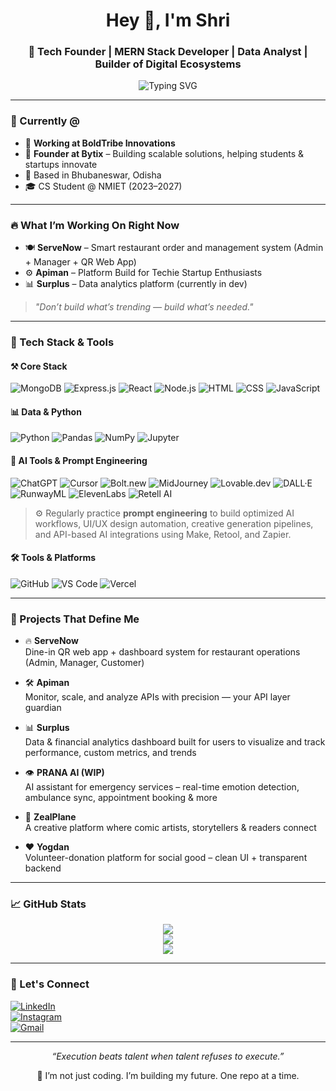 <h1 align="center">Hey 👋, I'm Shri</h1>
<h3 align="center">🚀 Tech Founder | MERN Stack Developer | Data Analyst | Builder of Digital Ecosystems</h3>

<p align="center">
  <img src="https://readme-typing-svg.demolab.com?font=Fira+Code&size=22&pause=1000&color=1EFFDE&center=true&vCenter=true&width=650&lines=MERN+%2B+Python+Developer+%7C+AI+%2F+Web3+Explorer;Building+with+BoldTribe+%7C+Founder+of+Bytix;Tech+is+my+language+%E2%80%94+Execution+is+my+superpower" alt="Typing SVG" />
</p>

---

### 💼 Currently @
- 🏢 **Working at BoldTribe Innovations**
- 🧠 **Founder at Bytix** – Building scalable solutions, helping students & startups innovate
- 📍 Based in Bhubaneswar, Odisha  
- 🎓 CS Student @ NMIET (2023–2027)

---

### 🔥 What I’m Working On Right Now
- 🍽 **ServeNow** – Smart restaurant order and management system (Admin + Manager + QR Web App)
- ⚙️ **Apiman** – Platform Build for Techie Startup Enthusiasts
- 📊 **Surplus** – Data analytics platform (currently in dev)

> *"Don’t build what’s trending — build what’s needed."*

---

### 🧠 Tech Stack & Tools

#### ⚒️ Core Stack
![MongoDB](https://img.shields.io/badge/MongoDB-4EA94B?style=for-the-badge&logo=mongodb&logoColor=white)
![Express.js](https://img.shields.io/badge/Express.js-000000?style=for-the-badge&logo=express&logoColor=white)
![React](https://img.shields.io/badge/React-20232A?style=for-the-badge&logo=react&logoColor=61DAFB)
![Node.js](https://img.shields.io/badge/Node.js-339933?style=for-the-badge&logo=node-dot-js&logoColor=white)
![HTML](https://img.shields.io/badge/HTML-E34F26?style=for-the-badge&logo=html5&logoColor=white)
![CSS](https://img.shields.io/badge/CSS-1572B6?style=for-the-badge&logo=css3&logoColor=white)
![JavaScript](https://img.shields.io/badge/JavaScript-F7DF1E?style=for-the-badge&logo=javascript&logoColor=black)

#### 📊 Data & Python
![Python](https://img.shields.io/badge/Python-3776AB?style=for-the-badge&logo=python&logoColor=white)
![Pandas](https://img.shields.io/badge/Pandas-150458?style=for-the-badge&logo=pandas&logoColor=white)
![NumPy](https://img.shields.io/badge/Numpy-013243?style=for-the-badge&logo=numpy&logoColor=white)
![Jupyter](https://img.shields.io/badge/Jupyter-F37626?style=for-the-badge&logo=jupyter&logoColor=white)

#### 🤖 AI Tools & Prompt Engineering
![ChatGPT](https://img.shields.io/badge/ChatGPT-10A37F?style=for-the-badge&logo=openai&logoColor=white)
![Cursor](https://img.shields.io/badge/Cursor-2E2E2E?style=for-the-badge&logo=cursor&logoColor=white)
![Bolt.new](https://img.shields.io/badge/Bolt.new-1A1A1A?style=for-the-badge&logo=thunder&logoColor=white)
![MidJourney](https://img.shields.io/badge/MidJourney-000000?style=for-the-badge&logoColor=white)
![Lovable.dev](https://img.shields.io/badge/Lovable.dev-ff69b4?style=for-the-badge&logo=heart&logoColor=white)
![DALL·E](https://img.shields.io/badge/DALL·E-000000?style=for-the-badge&logo=openai&logoColor=white)
![RunwayML](https://img.shields.io/badge/RunwayML-FB5581?style=for-the-badge&logoColor=white)
![ElevenLabs](https://img.shields.io/badge/ElevenLabs-FF9900?style=for-the-badge&logoColor=white)
![Retell AI](https://img.shields.io/badge/Retell_AI-FF6600?style=for-the-badge&logo=amazon&logoColor=white)

> ⚙️ Regularly practice **prompt engineering** to build optimized AI workflows, UI/UX design automation, creative generation pipelines, and API-based AI integrations using Make, Retool, and Zapier.

#### 🛠 Tools & Platforms
![GitHub](https://img.shields.io/badge/GitHub-181717?style=for-the-badge&logo=github&logoColor=white)
![VS Code](https://img.shields.io/badge/VS_Code-007ACC?style=for-the-badge&logo=visual-studio-code&logoColor=white)
![Vercel](https://img.shields.io/badge/Vercel-000000?style=for-the-badge&logo=vercel&logoColor=white)

---

### 🚀 Projects That Define Me

- 🔥 **ServeNow**  
  Dine-in QR web app + dashboard system for restaurant operations (Admin, Manager, Customer)

- 🛠️ **Apiman**  
  Monitor, scale, and analyze APIs with precision — your API layer guardian

- 📊 **Surplus**  
  Data & financial analytics dashboard built for users to visualize and track performance, custom metrics, and trends

- 👁 **PRANA AI (WIP)**  
  AI assistant for emergency services – real-time emotion detection, ambulance sync, appointment booking & more

- 🧠 **ZealPlane**  
  A creative platform where comic artists, storytellers & readers connect

- ❤️ **Yogdan**  
  Volunteer-donation platform for social good – clean UI + transparent backend

---

### 📈 GitHub Stats

<p align="center">
  <img src="https://github-readme-stats.vercel.app/api?username=shrixtacy&show_icons=true&theme=radical" />
  <br/>
  <img src="https://streak-stats.demolab.com?user=shrixtacy&theme=radical" />
  <br/>
  <img src="https://github-readme-stats.vercel.app/api/top-langs/?username=shrixtacy&layout=compact&theme=radical" />
</p>

---

### 🔗 Let's Connect

[![LinkedIn](https://img.shields.io/badge/-LinkedIn-0A66C2?style=for-the-badge&logo=linkedin&logoColor=white)](https://www.linkedin.com/in/shriyanshdash/)  
[![Instagram](https://img.shields.io/badge/-Instagram-E4405F?style=for-the-badge&logo=instagram&logoColor=white)](https://instagram.com/obs1ruct)  
[![Gmail](https://img.shields.io/badge/-shriyanshdash12@gmail.com-D14836?style=for-the-badge&logo=gmail&logoColor=white)](mailto:shriyanshdash12@gmail.com)

---

<p align="center"><i>“Execution beats talent when talent refuses to execute.”</i></p>

<p align="center">🚀 I’m not just coding. I’m building my future. One repo at a time.</p>
